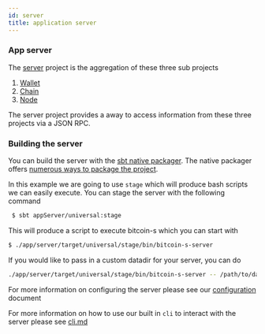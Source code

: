 ```yaml
---
id: server
title: application server
---
```



### App server

The [server](../../app/server) project is the aggregation of these three sub projects

1. [Wallet](wallet.md)
2. [Chain](chain.md)
3. [Node](node.md)

The server project provides a away to access information from these three projects via a JSON RPC.

### Building the server

You can build the server with the [sbt native packager](https://github.com/sbt/sbt-native-packager).
The native packager offers [numerous ways to package the project](https://github.com/sbt/sbt-native-packager#examples).

In this example we are going to use `stage` which will produce bash scripts we can easily execute. You can stage the server with the following command

```bash
 $ sbt appServer/universal:stage
```

This will produce a script to execute bitcoin-s which you can start with

```bash
$ ./app/server/target/universal/stage/bin/bitcoin-s-server
```

If you would like to pass in a custom datadir for your server, you can do

```bash
./app/server/target/universal/stage/bin/bitcoin-s-server -- /path/to/datadir/
```
For more information on configuring the server please see our [configuration](configuration.md) document

For more information on how to use our built in `cli` to interact with the server please see [cli.md](cli.md)